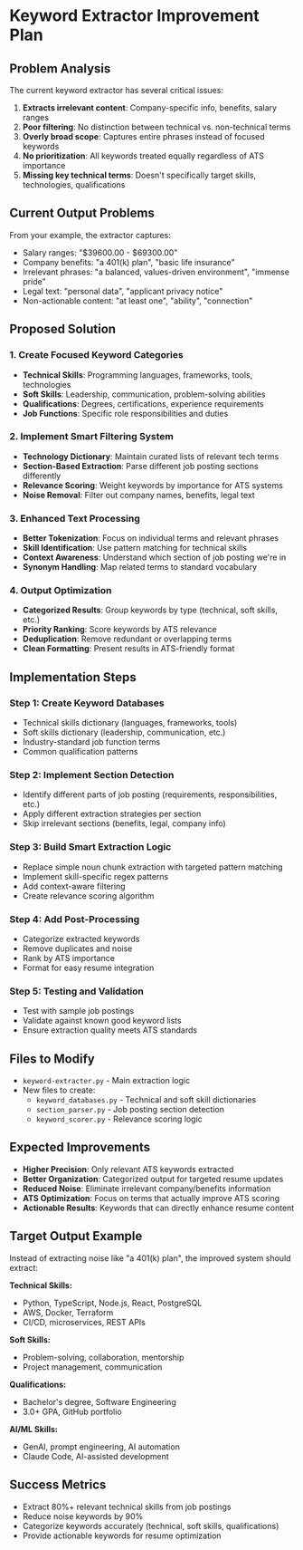 # Keyword Extractor Improvement Plan

## Problem Analysis
The current keyword extractor has several critical issues:
1. **Extracts irrelevant content**: Company-specific info, benefits, salary ranges
2. **Poor filtering**: No distinction between technical vs. non-technical terms
3. **Overly broad scope**: Captures entire phrases instead of focused keywords
4. **No prioritization**: All keywords treated equally regardless of ATS importance
5. **Missing key technical terms**: Doesn't specifically target skills, technologies, qualifications

## Current Output Problems
From your example, the extractor captures:
- Salary ranges: "$39600.00 - $69300.00"
- Company benefits: "a 401(k) plan", "basic life insurance"
- Irrelevant phrases: "a balanced, values-driven environment", "immense pride"
- Legal text: "personal data", "applicant privacy notice"
- Non-actionable content: "at least one", "ability", "connection"

## Proposed Solution

### 1. Create Focused Keyword Categories
- **Technical Skills**: Programming languages, frameworks, tools, technologies
- **Soft Skills**: Leadership, communication, problem-solving abilities
- **Qualifications**: Degrees, certifications, experience requirements
- **Job Functions**: Specific role responsibilities and duties

### 2. Implement Smart Filtering System
- **Technology Dictionary**: Maintain curated lists of relevant tech terms
- **Section-Based Extraction**: Parse different job posting sections differently
- **Relevance Scoring**: Weight keywords by importance for ATS systems
- **Noise Removal**: Filter out company names, benefits, legal text

### 3. Enhanced Text Processing
- **Better Tokenization**: Focus on individual terms and relevant phrases
- **Skill Identification**: Use pattern matching for technical skills
- **Context Awareness**: Understand which section of job posting we're in
- **Synonym Handling**: Map related terms to standard vocabulary

### 4. Output Optimization
- **Categorized Results**: Group keywords by type (technical, soft skills, etc.)
- **Priority Ranking**: Score keywords by ATS relevance
- **Deduplication**: Remove redundant or overlapping terms
- **Clean Formatting**: Present results in ATS-friendly format

## Implementation Steps

### Step 1: Create Keyword Databases
- Technical skills dictionary (languages, frameworks, tools)
- Soft skills dictionary (leadership, communication, etc.)
- Industry-standard job function terms
- Common qualification patterns

### Step 2: Implement Section Detection
- Identify different parts of job posting (requirements, responsibilities, etc.)
- Apply different extraction strategies per section
- Skip irrelevant sections (benefits, legal, company info)

### Step 3: Build Smart Extraction Logic
- Replace simple noun chunk extraction with targeted pattern matching
- Implement skill-specific regex patterns
- Add context-aware filtering
- Create relevance scoring algorithm

### Step 4: Add Post-Processing
- Categorize extracted keywords
- Remove duplicates and noise
- Rank by ATS importance
- Format for easy resume integration

### Step 5: Testing and Validation
- Test with sample job postings
- Validate against known good keyword lists
- Ensure extraction quality meets ATS standards

## Files to Modify
- `keyword-extracter.py` - Main extraction logic
- New files to create:
  - `keyword_databases.py` - Technical and soft skill dictionaries
  - `section_parser.py` - Job posting section detection
  - `keyword_scorer.py` - Relevance scoring logic

## Expected Improvements
- **Higher Precision**: Only relevant ATS keywords extracted
- **Better Organization**: Categorized output for targeted resume updates
- **Reduced Noise**: Eliminate irrelevant company/benefits information
- **ATS Optimization**: Focus on terms that actually improve ATS scoring
- **Actionable Results**: Keywords that can directly enhance resume content

## Target Output Example
Instead of extracting noise like "a 401(k) plan", the improved system should extract:

**Technical Skills:**
- Python, TypeScript, Node.js, React, PostgreSQL
- AWS, Docker, Terraform
- CI/CD, microservices, REST APIs

**Soft Skills:**
- Problem-solving, collaboration, mentorship
- Project management, communication

**Qualifications:**
- Bachelor's degree, Software Engineering
- 3.0+ GPA, GitHub portfolio

**AI/ML Skills:**
- GenAI, prompt engineering, AI automation
- Claude Code, AI-assisted development

## Success Metrics
- Extract 80%+ relevant technical skills from job postings
- Reduce noise keywords by 90%
- Categorize keywords accurately (technical, soft skills, qualifications)
- Provide actionable keywords for resume optimization